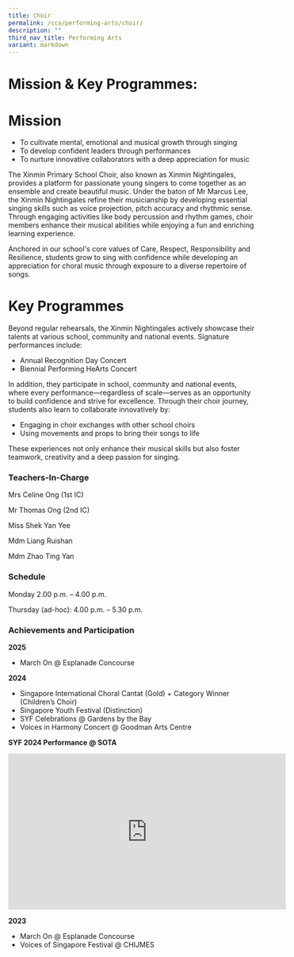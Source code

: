 ```yaml
---
title: Choir
permalink: /cca/performing-arts/choir/
description: ""
third_nav_title: Performing Arts
variant: markdown
---
```

# **Mission &amp; Key Programmes:**


# **Mission**  

* To cultivate mental, emotional and musical growth through singing
* To develop confident leaders through performances
* To nurture innovative collaborators with a deep appreciation for music

The Xinmin Primary School Choir, also known as Xinmin Nightingales, provides a platform for passionate young singers to come together as an ensemble and create beautiful music. Under the baton of Mr Marcus Lee, the Xinmin Nightingales refine their musicianship by developing essential singing skills such as voice projection, pitch accuracy and rhythmic sense. Through engaging activities like body percussion and rhythm games, choir members enhance their musical abilities while enjoying a fun and enriching learning experience.

Anchored in our school's core values of Care, Respect, Responsibility and Resilience, students grow to sing with confidence while developing an appreciation for choral music through exposure to a diverse repertoire of songs.

# **Key Programmes**  

Beyond regular rehearsals, the Xinmin Nightingales actively showcase their talents at various school, community and national events. Signature performances include:

* Annual Recognition Day Concert
* Biennial Performing HeArts Concert

In addition, they participate in school, community and national events, where every performance—regardless of scale—serves as an opportunity to build confidence and strive for excellence. Through their choir journey, students also learn to collaborate innovatively by:

* Engaging in choir exchanges with other school choirs
* Using movements and props to bring their songs to life

These experiences not only enhance their musical skills but also foster teamwork, creativity and a deep passion for singing.


### Teachers-In-Charge

Mrs Celine Ong (1st IC)

Mr Thomas Ong (2nd IC)

Miss Shek Yan Yee 

Mdm Liang Ruishan

Mdm Zhao Ting Yan



### Schedule

Monday 2.00 p.m. – 4.00 p.m. 

Thursday (ad-hoc):  4.00 p.m. – 5.30 p.m. 


### Achievements and Participation 

**2025**

* March On @ Esplanade Concourse

**2024**

* Singapore International Choral Cantat (Gold) + Category Winner (Children’s Choir)
* Singapore Youth Festival (Distinction)
* SYF Celebrations @ Gardens by the Bay
* Voices in Harmony Concert @ Goodman Arts Centre

**SYF 2024 Performance @ SOTA**

<iframe allowfullscreen="" allow="accelerometer; autoplay; clipboard-write; encrypted-media; gyroscope; picture-in-picture; web-share" frameborder="0" title="YouTube video player" src="https://www.youtube.com/embed/iDbl3LR1rEM?si=VZJEWWOcdTXHb5dA" height="315" width="560"></iframe>

**2023**

* March On @ Esplanade Concourse
* Voices of Singapore Festival @ CHIJMES